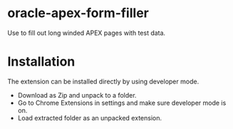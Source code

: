 # oracle-apex-form-filler

Use to fill out long winded APEX pages with test data.

# Installation

The extension can be installed directly by using developer mode.

* Download as Zip and unpack to a folder.
* Go to Chrome Extensions in settings and make sure developer mode is on.
* Load extracted folder as an unpacked extension.
